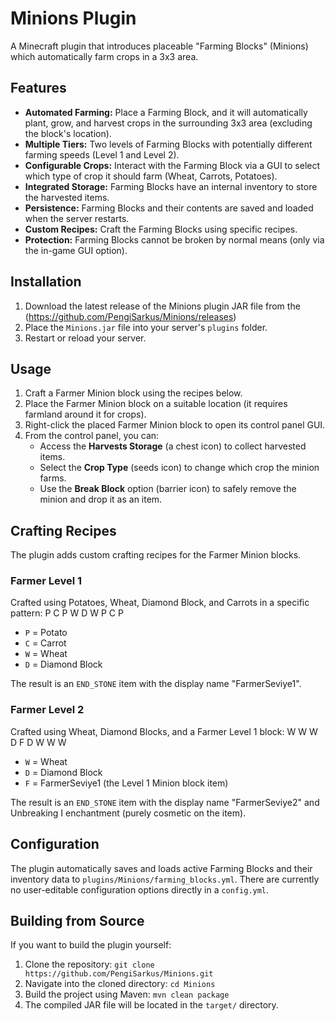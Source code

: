 # Minions Plugin

A Minecraft plugin that introduces placeable "Farming Blocks" (Minions) which automatically farm crops in a 3x3 area.

## Features

* **Automated Farming:** Place a Farming Block, and it will automatically plant, grow, and harvest crops in the surrounding 3x3 area (excluding the block's location).
* **Multiple Tiers:** Two levels of Farming Blocks with potentially different farming speeds (Level 1 and Level 2).
* **Configurable Crops:** Interact with the Farming Block via a GUI to select which type of crop it should farm (Wheat, Carrots, Potatoes).
* **Integrated Storage:** Farming Blocks have an internal inventory to store the harvested items.
* **Persistence:** Farming Blocks and their contents are saved and loaded when the server restarts.
* **Custom Recipes:** Craft the Farming Blocks using specific recipes.
* **Protection:** Farming Blocks cannot be broken by normal means (only via the in-game GUI option).

## Installation

1.  Download the latest release of the Minions plugin JAR file from the (https://github.com/PengiSarkus/Minions/releases) 
2.  Place the `Minions.jar` file into your server's `plugins` folder.
3.  Restart or reload your server.

## Usage

1.  Craft a Farmer Minion block using the recipes below.
2.  Place the Farmer Minion block on a suitable location (it requires farmland around it for crops).
3.  Right-click the placed Farmer Minion block to open its control panel GUI.
4.  From the control panel, you can:
    * Access the **Harvests Storage** (a chest icon) to collect harvested items.
    * Select the **Crop Type** (seeds icon) to change which crop the minion farms.
    * Use the **Break Block** option (barrier icon) to safely remove the minion and drop it as an item.

## Crafting Recipes

The plugin adds custom crafting recipes for the Farmer Minion blocks.

### Farmer Level 1

Crafted using Potatoes, Wheat, Diamond Block, and Carrots in a specific pattern:
P C P
W D W
P C P
* `P` = Potato
* `C` = Carrot
* `W` = Wheat
* `D` = Diamond Block

The result is an `END_STONE` item with the display name "FarmerSeviye1".

### Farmer Level 2

Crafted using Wheat, Diamond Blocks, and a Farmer Level 1 block:
W W W
D F D
W W W
* `W` = Wheat
* `D` = Diamond Block
* `F` = FarmerSeviye1 (the Level 1 Minion block item)

The result is an `END_STONE` item with the display name "FarmerSeviye2" and Unbreaking I enchantment (purely cosmetic on the item).

## Configuration

The plugin automatically saves and loads active Farming Blocks and their inventory data to `plugins/Minions/farming_blocks.yml`. There are currently no user-editable configuration options directly in a `config.yml`.

## Building from Source

If you want to build the plugin yourself:

1.  Clone the repository: `git clone https://github.com/PengiSarkus/Minions.git`
2.  Navigate into the cloned directory: `cd Minions`
3.  Build the project using Maven: `mvn clean package`
4.  The compiled JAR file will be located in the `target/` directory.
